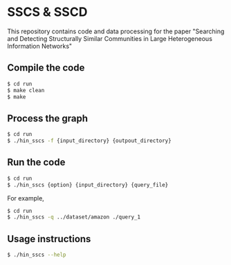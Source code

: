 # SSCS & SSCD

This repository contains code and data processing for the paper "Searching and Detecting Structurally Similar Communities in Large Heterogeneous Information Networks"

## Compile the code
```sh
$ cd run
$ make clean
$ make
```

## Process the graph
```sh
$ cd run
$ ./hin_sscs -f {input_directory} {outpout_directory}
```


## Run the code
```sh
$ cd run
$ ./hin_sscs {option} {input_directory} {query_file}
```

For example,
```sh
$ cd run
$ ./hin_sscs -q ../dataset/amazon ./query_1
```

## Usage instructions
```sh
$ ./hin_sscs --help